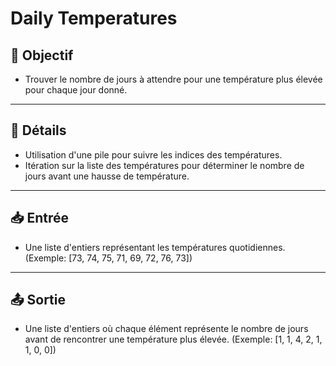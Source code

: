 # Daily Temperatures

## 🎯 Objectif

- Trouver le nombre de jours à attendre pour une température plus élevée pour chaque jour donné.

---

## 📝 Détails

- Utilisation d'une pile pour suivre les indices des températures.
- Itération sur la liste des températures pour déterminer le nombre de jours avant une hausse de température.


---

## 📥 Entrée

- Une liste d'entiers représentant les températures quotidiennes. (Exemple: [73, 74, 75, 71, 69, 72, 76, 73])

---

## 📤 Sortie

- Une liste d'entiers où chaque élément représente le nombre de jours avant de rencontrer une température plus élevée. (Exemple: [1, 1, 4, 2, 1, 1, 0, 0])



